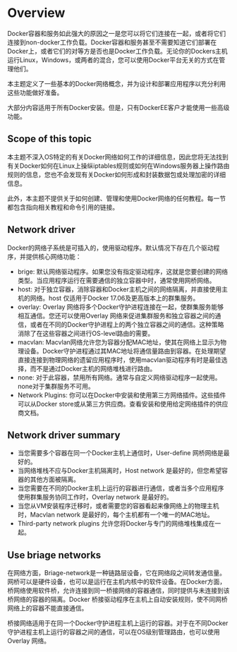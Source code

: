 # Overview
Docker容器和服务如此强大的原因之一是您可以将它们连接在一起，或者将它们连接到non-docker工作负载。Docker容器和服务甚至不需要知道它们部署在Docker上，或者它们的对等方是否也是Docker工作负载。无论你的Dockers主机运行Linux，Windows，或两者的混合，您可以使用Docker平台无关的方式在管理他们。

本主题定义了一些基本的Docker网络概念，并为设计和部署应用程序以充分利用这些功能做好准备。

大部分内容适用于所有Docker安装。但是，只有DockerEE客户才能使用一些高级功能。

## Scope of this topic
本主题不深入OS特定的有关Docker网络如何工作的详细信息，因此您将无法找到有关Docker如何在Linux上操纵iptables规则或如何在Windows服务器上操作路由规则的信息，您也不会发现有关Docker如何形成和封装数据包或处理加密的详细信息。

此外，本主题不提供关于如何创建、管理和使用Docker网络的任何教程。每一节都包含指向相关教程和命令引用的链接。
## Network driver
Docker的网络子系统是可插入的，使用驱动程序。默认情况下存在几个驱动程序，并提供核心网络功能：

* brige: 默认网络驱动程序。如果您没有指定驱动程序，这就是您要创建的网络类型。当应用程序运行在需要通信的独立容器中时，通常使用网桥网络。
* host: 对于独立容器，消除容器和Docker主机之间的网络隔离，并直接使用主机的网络。host 仅适用于Docker 17.06及更高版本上的群集服务。
* overlay: Overlay 网络将多个Docker守护进程连接在一起，使群集服务能够相互通信。您还可以使用Overlay 网络来促进集群服务和独立容器之间的通信，或者在不同的Docker守护进程上的两个独立容器之间的通信。这种策略消除了在这些容器之间进行OS-level路由的需要。
* macvlan: Macvlan网络允许您为容器分配MAC地址，使其在网络上显示为物理设备。Docker守护进程通过其MAC地址将通信量路由到容器。在处理期望直接连接到物理网络的遗留应用程序时，使用macvlan驱动程序有时是最佳选择，而不是通过Docker主机的网络堆栈进行路由。
* none: 对于此容器，禁用所有网络。通常与自定义网络驱动程序一起使用。none对于集群服务不可用。
* Network Plugins: 你可以在Docker中安装和使用第三方网络插件。这些插件可以从Docker store或从第三方供应商。查看安装和使用给定网络插件的供应商文档。

## Network driver summary
* 当您需要多个容器在同一个Docker主机上通信时，User-define 网桥网络是最好的。
* 当网络堆栈不应与Docker主机隔离时，Host network 是最好的，但您希望容器的其他方面被隔离。
* 当您需要在不同的Docker主机上运行的容器进行通信，或者当多个应用程序使用群集服务协同工作时，Overlay network 是最好的。
* 当您从VM安装程序迁移时，或者需要您的容器看起来像网络上的物理主机时，Macvlan network 是最好的，每个主机都有一个唯一的MAC地址。
* Third-party network plugins  允许您将Docker与专门的网络堆栈集成在一起。

## Use briage networks
在网络方面，Briage-network是一种链路层设备，它在网络段之间转发通信量。网桥可以是硬件设备，也可以是运行在主机内核中的软件设备。在Docker方面，桥网络使用软件桥，允许连接到同一桥接网络的容器通信，同时提供与未连接到该桥网络的容器的隔离。Docker 桥接驱动程序在主机上自动安装规则，使不同网桥网络上的容器不能直接通信。

桥接网络适用于在同一个Docker守护进程主机上运行的容器。对于在不同Docker守护进程主机上运行的容器之间的通信，可以在OS级别管理路由，也可以使用Overlay 网络。